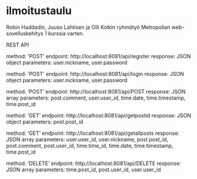 # ilmoitustaulu
Robin Haddadin, Juuso Lahtisen ja Olli Kolkin ryhmätyö Metropolian web-sovelluskehitys 1 kurssia varten.

REST API

method: 'POST'
endpoint: http://localhost:8081/api/register
response: JSON object
parameters: user.nickname, user.password

method: 'POST'
endpoint: http://localhost:8081/api/login
response: JSON object
parameters: user.nickname, user.password

method: ‘POST’
endpoint: http://localhost:8081/api/POST
response: JSON array
parameters: post.comment, user.user_id, time.date, time.timestamp, time.post_id

method: ‘GET’
endpoint: http://localhost:8081/api/getpostid
response: JSON object
parameters: post.post_id

method: ‘GET’
endpoint: http://localhost:8081/api/getallposts
response: JSON array
parameters: user.user_id, user.nickname, post.post_id, post.comment, post.user_id, time.time_id, time.date, time.timestamp, time.post_id

method: ‘DELETE’
endpoint: http://localhost:8081/api/DELETE
response: JSON array
parameters: time.post_id, post.user_id, user.user_id
